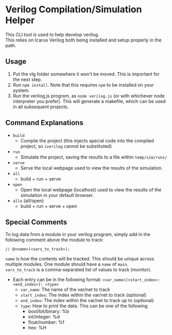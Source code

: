 # Verilog Compilation/Simulation Helper
This CLI tool is used to help develop verilog.\
This relies on Icarus Verilog both being installed and setup properly in the path.

## Usage
1. Put the vlg folder somewhere it won't be moved. This is important for the next step.
2. Run `npm install`. Note that this requires `npm` to be installed on your system.
3. Run the verilog.js program, as `node verilog.js` (or with whichever node interpreter you prefer). This will generate a makefile, which can be used in all subsequent projects.

## Command Explanations
* `build`
  * Compile the project (this injects special code into the compiled project, so `iverilog` cannot be substituted)
* `run`
  * Simulate the project, saving the results to a file within `temp/sim/runs/`
* `serve`
  * Serve the local webpage used to view the results of the simulation.
* `all`
  * build + run + serve
* `open`
  * Open the local webpage (localhost) used to view the results of the simulation in your default browser.
* `allo` (all/open)
  * build + run + serve + open

## Special Comments
To log data from a module in your verilog program, simply add in the following comment above the module to track:
```
// @<name>(<vars_to_track>);
```

`name` is how the contents will be tracked. This should be unique across multiple modules. One module should have a `name` of `main`.\
`vars_to_track` is a comma-separated list of values to track (monitor).
* Each entry can be in the following format: `<var_name>[<start_index>:<end_index>]: <type>`
  * `var_name`: The name of the var/net to track
  * `start_index`: The index within the var/net to track (optional)
  * `end_index`: The index within the var/net to track up to (optional)
  * `type`: How to print the data. This can be one of the following
    * bool/bit/binary: %b
    * int/integer: %d
    * float/number: %f
    * hex: %H